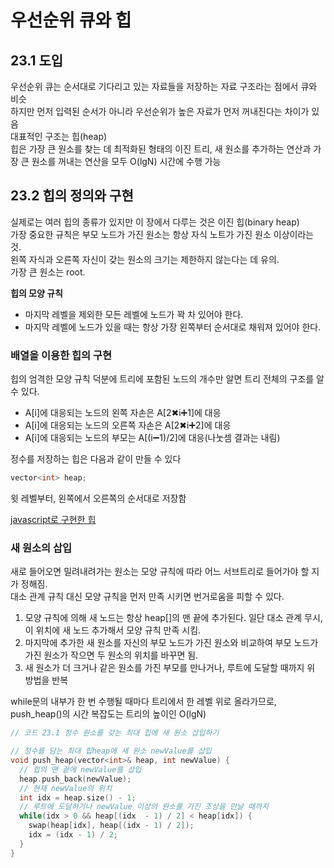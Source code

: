 # 우선순위 큐와 힙

## 23.1 도입

우선순위 큐는 순서대로 기다리고 있는 자료들을 저장하는 자료 구조라는 점에서 큐와 비슷  
하지만 먼저 입력된 순서가 아니라 우선순위가 높은 자료가 먼저 꺼내진다는 차이가 있음  
대표적인 구조는 힙(heap)  
힙은 가장 큰 원소를 찾는 데 최적화된 형태의 이진 트리, 새 원소를 추가하는 연산과 가장 큰 원소를 꺼내는 연산을 모두 O(lgN) 시간에 수행 가능

## 23.2 힙의 정의와 구현

실제로는 여러 힙의 종류가 있지만 이 장에서 다루는 것은 이진 힙(binary heap)  
가장 중요한 규칙은 부모 노드가 가진 원소는 항상 자식 노트가 가진 원소 이상이라는 것.  
왼쪽 자식과 오른쪽 자신이 갖는 원소의 크기는 제한하지 않는다는 데 유의.  
가장 큰 원소는 root.

**힙의 모양 규칙**

- 마지막 레벨을 제외한 모든 레벨에 노드가 꽉 차 있어야 한다.
- 마지막 레벨에 노드가 있을 때는 항상 가장 왼쪽부터 순서대로 채워져 있어야 한다.

### 배열을 이용한 힙의 구현

힙의 엄격한 모양 규칙 덕분에 트리에 포함된 노드의 개수만 알면 트리 전체의 구조를 알 수 있다.

- A[i]에 대응되는 노드의 왼쪽 자손은 A[2✖i➕1]에 대응
- A[i]에 대응되는 노드의 오른쪽 자손은 A[2✖i➕2]에 대응
- A[i]에 대응되는 노드의 부모는 A[(i➖1)/2]에 대응(나눗셈 결과는 내림)

정수를 저장하는 힙은 다음과 같이 만들 수 있다

```C++
vector<int> heap;
```

윗 레벨부터, 왼쪽에서 오른쪽의 순서대로 저장함

[javascript로 구현한 힙](https://1ilsang.dev/2020-04-02/js/heap)

### 새 원소의 삽입

새로 들어오면 밀려내려가는 원소는 모양 규칙에 따라 어느 서브트리로 들어가야 할 지가 정해짐.  
대소 관계 규칙 대신 모양 규칙을 먼저 만족 시키면 번거로움을 피할 수 있다.

1. 모양 규칙에 의해 새 노드는 항상 heap[]의 맨 끝에 추가된다. 일단 대소 관계 무시, 이 위치에 새 노드 추가해서 모양 규칙 만족 시킴.
2. 마지막에 추가한 새 원소를 자신의 부모 노드가 가진 원소와 비교하여 부모 노드가 가진 원소가 작으면 두 원소의 위치를 바꾸면 됨.
3. 새 원소가 더 크거나 같은 원소를 가진 부모를 만나거나, 루트에 도달할 때까지 위 방법을 반복

while문의 내부가 한 번 수행될 때마다 트리에서 한 레벨 위로 올라가므로, push_heap()의 시간 복잡도는 트리의 높이인 O(lgN)

```C++
// 코드 23.1 정수 원소를 갖는 최대 힙에 새 원소 삽입하기

// 정수를 담는 최대 힙heap에 새 원소 newValue를 삽입
void push_heap(vector<int>& heap, int newValue) {
  // 힙의 맨 끝에 newValue를 삽입
  heap.push_back(newValue);
  // 현재 newValue의 위치
  int idx = heap.size() - 1;
  // 루트에 도달하거나 newValue 이상의 원소를 가진 조상을 만날 때까지
  while(idx > 0 && heap[(idx  - 1) / 2] < heap[idx]) {
    swap(heap[idx], heap[(idx - 1) / 2]);
    idx = (idx - 1) / 2;
  }
}
```
